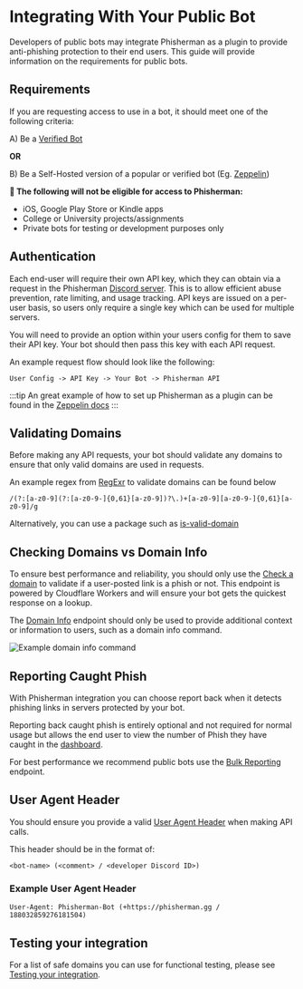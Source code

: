 # Integrating With Your Public Bot

Developers of public bots may integrate Phisherman as a plugin to provide anti-phishing protection to their end users. This guide will provide information on the requirements for public bots.

## Requirements
If you are requesting access to use in a bot, it should meet one of the following criteria:

A) Be a [Verified Bot](https://support.discord.com/hc/en-us/articles/360040720412-Bot-Verification-and-Data-Whitelisting)

**OR**

B) Be a Self-Hosted version of a popular or verified bot (Eg. [Zeppelin](https://zeppelin.gg/))

**🚫  The following will not be eligible for access to Phisherman:**

- iOS, Google Play Store or Kindle apps
- College or University projects/assignments
- Private bots for testing or development purposes only

## Authentication
Each end-user will require their own API key, which they can obtain via a request in the Phisherman [Discord server](https://discord.gg/QwrpmTgvWy). This is to allow efficient abuse prevention, rate limiting, and usage tracking. API keys are issued on a per-user basis, so users only require a single key which can be used for multiple servers.

You will need to provide an option within your users config for them to save their API key. Your bot should then pass this key with each API request.

An example request flow should look like the following:
```:no-line-numbers
User Config -> API Key -> Your Bot -> Phisherman API
```

:::tip
An great example of how to set up Phisherman as a plugin can be found in the [Zeppelin docs](https://zeppelin.gg/docs/plugins/phisherman)
:::

## Validating Domains
Before making any API requests, your bot should validate any domains to ensure that only valid domains are used in requests.

An example regex from [RegExr](https://regexr.com/3au3g) to validate domains can be found below
```js:no-v-pre
/(?:[a-z0-9](?:[a-z0-9-]{0,61}[a-z0-9])?\.)+[a-z0-9][a-z0-9-]{0,61}[a-z0-9]/g
```
Alternatively, you can use a package such as [is-valid-domain](https://www.npmjs.com/package/is-valid-domain)

## Checking Domains vs Domain Info
To ensure best performance and reliability, you should only use the [Check a domain](/api/v2/check-a-domain.md) to validate if a user-posted link is a phish or not. This endpoint is powered by Cloudflare Workers and will ensure your bot gets the quickest response on a lookup.

The [Domain Info](/api/v2/fetch-domain-info.md) endpoint should only be used to provide additional context or information to users, such as a domain info command.

![Example domain info command](/images/domain_info_embed_example.png) 

## Reporting Caught Phish
With Phisherman integration you can choose report back when it detects phishing links in servers protected by your bot. 

Reporting back caught phish is entirely optional and not required for normal usage but allows the end user to view the number of Phish they have caught in the [dashboard](https://phisherman.gg/home).

For best performance we recommend public bots use the [Bulk Reporting](/api/v2/catching-a-phish.html#bulk-reporting) endpoint.

## User Agent Header

You should ensure you provide a valid [User Agent Header](https://developer.mozilla.org/en-US/docs/Web/HTTP/Headers/User-Agent) when making API calls.

This header should be in the format of:

```:no-line-numbers
<bot-name> (<comment> / <developer Discord ID>)
```

### Example User Agent Header
```:no-line-numbers
User-Agent: Phisherman-Bot (+https://phisherman.gg / 188032859276181504)
```

## Testing your integration
For a list of safe domains you can use for functional testing, please see [Testing your integration](/guide/getting-started.html#testing-your-integration).